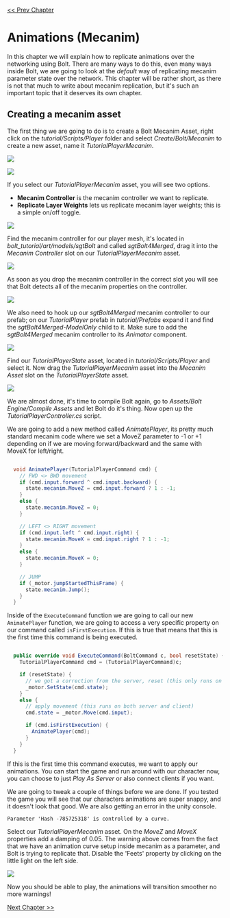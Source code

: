 [<< Prev Chapter](chapter3.md)

# Animations (Mecanim)

In this chapter we will explain how to replicate animations over the networking using Bolt. There are many ways to do this, even many ways inside Bolt, we are going to look at the *default* way of replicating mecanim parameter state over the network. This chapter will be rather short, as there is not that much to write about mecanim replication, but it's such an important topic that it deserves its own chapter.

## Creating a mecanim asset

The first thing we are going to do is to create a Bolt Mecanim Asset, right click on the *tutorial/Scripts/Player* folder and select *Create/Bolt/Mecanim* to create a new asset, name it *TutorialPlayerMecanim*.

![](images/img40.png)

![](images/img41.png)

If you select our *TutorialPlayerMecanim* asset, you will see two options.

* **Mecanim Controller** is the mecanim controller we want to replicate.
* **Replicate Layer Weights** lets us replicate mecanim layer weights; this is a simple on/off toggle.

![](images/img42.png)

Find the mecanim controller for our player mesh, it's located in *bolt_tutorial/art/models/sgtBolt* and called *sgtBolt4Merged*, drag it into the *Mecanim Controller* slot on our *TutorialPlayerMecanim* asset.

![](images/img43.png)

As soon as you drop the mecanim controller in the correct slot you will see that Bolt detects all of the mecanim properties on the controller.

![](images/img44.png)

We also need to hook up our *sgtBolt4Merged* mecanim controller to our prefab; on our *TutorialPlayer* prefab in *tutorial/Prefabs* expand it and find the *sgtBolt4Merged-ModelOnly* child to it. Make sure to add the *sgtBolt4Merged* mecanim controller to its *Animator* component.
 
![](images/img46.png)

Find our *TutorialPlayerState* asset, located in *tutorial/Scripts/Player* and select it. Now drag the *TutorialPlayerMecanim* asset into the *Mecanim Asset* slot on the *TutorialPlayerState* asset.

![](images/img45.png)

We are almost done, it's time to compile Bolt again, go to *Assets/Bolt Engine/Compile Assets* and let Bolt do it's thing. Now open up the *TutorialPlayerController.cs* script.

We are going to add a new method called *AnimatePlayer*, its pretty much standard mecanim code where we set a MoveZ parameter to -1 or +1 depending on if we are moving forward/backward and the same with MoveX for left/right. 

```csharp

  void AnimatePlayer(TutorialPlayerCommand cmd) {
    // FWD <> BWD movement
    if (cmd.input.forward ^ cmd.input.backward) {
      state.mecanim.MoveZ = cmd.input.forward ? 1 : -1;
    }
    else {
      state.mecanim.MoveZ = 0;
    }

    // LEFT <> RIGHT movement
    if (cmd.input.left ^ cmd.input.right) {
      state.mecanim.MoveX = cmd.input.right ? 1 : -1;
    }
    else {
      state.mecanim.MoveX = 0;
    }

    // JUMP
    if (_motor.jumpStartedThisFrame) {
      state.mecanim.Jump();
    }
  }

```

Inside of the `ExecuteCommand` function we are going to call our new `AnimatePlayer` function, we are going to access a very specific property on our command called `isFirstExecution`. If this is true that means that this is the first time this command is being executed.

```csharp

  public override void ExecuteCommand(BoltCommand c, bool resetState) {
    TutorialPlayerCommand cmd = (TutorialPlayerCommand)c;

    if (resetState) {
      // we got a correction from the server, reset (this only runs on the client)
      _motor.SetState(cmd.state);
    }
    else {
      // apply movement (this runs on both server and client)
      cmd.state = _motor.Move(cmd.input);

      if (cmd.isFirstExecution) {
        AnimatePlayer(cmd);
      }
    }
  }

```

If this is the first time this command executes, we want to apply our animations. You can start the game and run around with our character now, you can choose to just *Play As Server* or also connect clients if you want.

We are going to tweak a couple of things before we are done. If you tested the game you will see that our characters animations are super snappy, and it doesn't look that good. We are also getting an error in the unity console.

```
Parameter 'Hash -785725318' is controlled by a curve.
```

Select our *TutorialPlayerMecanim* asset. On the *MoveZ* and *MoveX* properties add a damping of 0.05. The warning above comes from the fact that we have an animation curve setup inside mecanim as a parameter, and Bolt is trying to replicate that. Disable the 'Feets' property by clicking on the little light on the left side.

![](images/img47.png)

Now you should be able to play, the animations will transition smoother no more warnings! 

[Next Chapter >>](chapter5.md)
